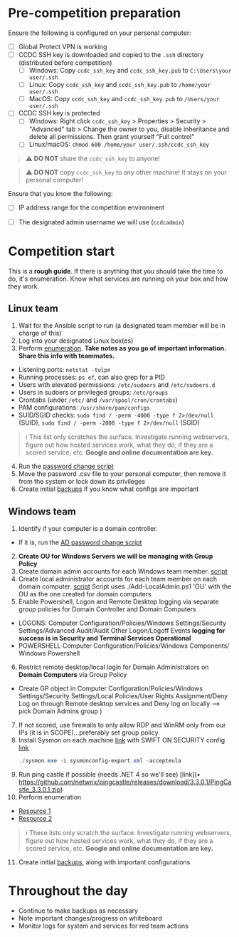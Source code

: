 # Pre-competition preparation
Ensure the following is configured on your personal computer:
- [ ] Global Protect VPN is working
- [ ] CCDC SSH key is downloaded and copied to the `.ssh` directory (distributed before competition)
    - [ ] Windows: Copy `ccdc_ssh_key` and `ccdc_ssh_key.pub` to `C:\Users\your user/.ssh`
    - [ ] Linux: Copy `ccdc_ssh_key` and `ccdc_ssh_key.pub` to `/home/your user/.ssh`
    - [ ] MacOS: Copy `ccdc_ssh_key` and `ccdc_ssh_key.pub` to `/Users/your user/.ssh`
- [ ] CCDC SSH key is protected
    - [ ] Windows: Right click `ccdc_ssh_key` > Properties > Security > "Advanced" tab > Change the owner to you, disable inheritance and delete all permissions. Then grant yourself "Full control"
    - [ ] Linux/macOS: `chmod 600 /home/your user/.ssh/ccdc_ssh_key`
> ⚠️ **DO NOT** share the `ccdc_ssh_key` to anyone!

> ⚠️ **DO NOT** copy `ccdc_ssh_key` to any other machine! It stays on your personal computer!

Ensure that you know the following:
- [ ] IP address range for the competition environment
- [ ] The designated admin username we will use (`ccdcadmin`)


# Competition start
This is a **rough guide**. If there is anything that you should take the time to do, it's enumeration. Know what services are running on your box and how they work.

## Linux team
1. Wait for the Ansible script to run (a designated team member will be in charge of this)
2. Log into your designated Linux box(es)
3. Perform [enumeration](https://github.com/Coastline-XploitClub/CCDC/blob/main/CCDC_2024/checklists/first-steps.md). **Take notes as you go of important information. Share this info with teammates.**
- Listening ports: `netstat -tulpn`
- Running processes: `ps ef`, can also grep for a PID
- Users with elevated permissions: `/etc/sudoers` and `/etc/sudoers.d`
- Users in sudoers or privileged groups: `/etc/groups`
- Crontabs (under `/etc/` and `/var/spool/cron/crontabs`)
- PAM configurations: `/usr/share/pam/configs`
- SUID/SGID checks: `sudo find / -perm -4000 -type f 2>/dev/null` (SUID), `sudo find / -perm -2000 -type f 2>/dev/null` (SGID)
> ℹ This list only scratches the surface. Investigate running webservers, figure out how hosted services work, what they do, if they are a scored service, etc. **Google and online documentation are key.**
4. Run the [password change script](https://github.com/Coastline-XploitClub/CCDC/blob/main/CCDC_2024/linux/chpass.sh)
5. Move the password .csv file to your personal computer, then remove it from the system or lock down its privileges
6. Create initial [backups](https://github.com/Coastline-XploitClub/CCDC/blob/main/CCDC_2024/checklists/basic-linux-hardening.md#make-compressed-archives-on-local-machine-for-important-filesfolders) if you know what configs are important

## Windows team
1. Identify if your computer is a domain controller.
- If it is, run the [AD password change script](https://github.com/Coastline-XploitClub/CCDC/blob/main/CCDC_2024/windows/Change-ADPasswordsCSV.ps1)
2. **Create OU for Windows Servers we will be managing with Group Policy**
3. Create domain admin accounts for each Windows team member. [script](CCDC_2024/windows/Add-DomainAdmins.ps1)
4. Create local administrator accounts for each team member on each domain computer.   [script](CCDC_2024/windows/Add-LocalAdmin.ps1) Script uses ./Add-LocalAdmin.ps1 'OU' with the OU as the one created for domain computers
5. Enable Powershell, Logon and Remote Desktop logging via separate group policies for Domain Controller and Domain Computers
- LOGONS: Computer Configuration/Policies/Windows Settings/Security Settings/Advanced Audit/Audit Other Logon/Logoff Events **logging for success is in Security and Terminal Services Operational**
- POWERSHELL Computer Configuration/Policies/Windows Components/ Windows Powershell 
6. Restrict remote desktop/local login for Domain Administrators on **Domain Computers** via Group Policy 
  - Create GP object in Computer Configuration/Policies/Windows Settings/Security Settings/Local Policies/User Rights Assignment/Deny Log on through Remote desktop services and Deny log on locally --> pick Domain Admins group )
7. If not scored, use firewalls to only allow RDP and WinRM only from our IPs (it is in SCOPE)...preferably set group policy
8. Install Sysmon on each machine [link](https://download.sysinternals.com/files/Sysmon.zip) with SWIFT ON SECURITY config [link](https://raw.githubusercontent.com/SwiftOnSecurity/sysmon-config/refs/heads/master/sysmonconfig-export.xml)
   ```powershell
   ./sysmon.exe -i sysmonconfig-export.xml -accepteula
   ```
9. Run ping castle if possible (needs .NET 4 so we'll see) [link](•	https://github.com/netwrix/pingcastle/releases/download/3.3.0.1/PingCastle_3.3.0.1.zip)
10. Perform enumeration
- [Resource 1](https://github.com/Coastline-XploitClub/CCDC/blob/main/CCDC_2024/roles.md)
- [Resource 2](https://github.com/Coastline-XploitClub/CCDC/blob/main/CCDC_2024/checklists/first-steps.md)
> ℹ️ These lists only scratch the surface. Investigate running webservers, figure out how hosted services work, what they do, if they are a scored service, etc. **Google and online documentation are key.**
11. Create initial [backups](https://github.com/Coastline-XploitClub/CCDC/blob/main/CCDC_2024/windows/active-directory-backups.md), along with important configurations

# Throughout the day
- Continue to make backups as necessary
- Note important changes/progress on whiteboard
- Monitor logs for system and services for red team actions
